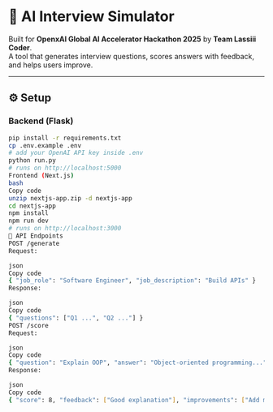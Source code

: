 # 🚀 AI Interview Simulator  

Built for **OpenxAI Global AI Accelerator Hackathon 2025** by **Team Lassiii Coder**.  
A tool that generates interview questions, scores answers with feedback, and helps users improve.  

---

## ⚙️ Setup  

### Backend (Flask)  
```bash
pip install -r requirements.txt
cp .env.example .env
# add your OpenAI API key inside .env
python run.py
# runs on http://localhost:5000
Frontend (Next.js)
bash
Copy code
unzip nextjs-app.zip -d nextjs-app
cd nextjs-app
npm install
npm run dev
# runs on http://localhost:3000
🔗 API Endpoints
POST /generate
Request:

json
Copy code
{ "job_role": "Software Engineer", "job_description": "Build APIs" }
Response:

json
Copy code
{ "questions": ["Q1 ...", "Q2 ..."] }
POST /score
Request:

json
Copy code
{ "question": "Explain OOP", "answer": "Object-oriented programming..." }
Response:

json
Copy code
{ "score": 8, "feedback": ["Good explanation"], "improvements": ["Add more real-world use cases"] }
